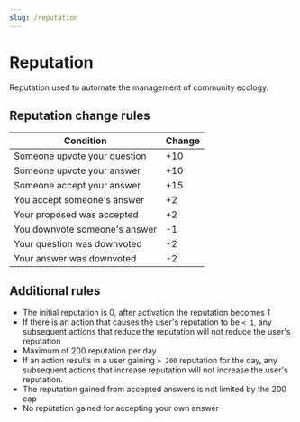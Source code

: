 ```yaml
---
slug: /reputation
---
```


# Reputation

Reputation used to automate the management of community ecology.  

## Reputation change rules

| Condition | Change |
|---|---|
| Someone upvote your question | +10 |
| Someone upvote your answer | +10 |
| Someone accept your answer | +15 |
| You accept someone's answer | +2 |
| Your proposed was accepted | +2 |
| You downvote someone's answer | -1 |
| Your question was downvoted | -2 |
| Your answer was downvoted | -2 |

## Additional rules

- The initial reputation is 0, after activation the reputation becomes 1  
- If there is an action that causes the user's reputation to be `< 1`, any subsequent actions that reduce the reputation will not reduce the user's reputation  
- Maximum of 200 reputation per day  
- If an action results in a user gaining `> 200` reputation for the day, any subsequent actions that increase reputation will not increase the user's reputation.  
- The reputation gained from accepted answers is not limited by the 200 cap  
- No reputation gained for accepting your own answer  

